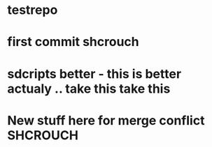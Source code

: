 # testrepo
# first commit shcrouch
# sdcripts better - this is better actualy .. take this take this
# New stuff here for merge conflict SHCROUCH